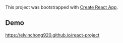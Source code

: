 This project was bootstrapped with [Create React App](https://github.com/facebook/create-react-app).

## Demo
https://elvinchong920.github.io/react-project
